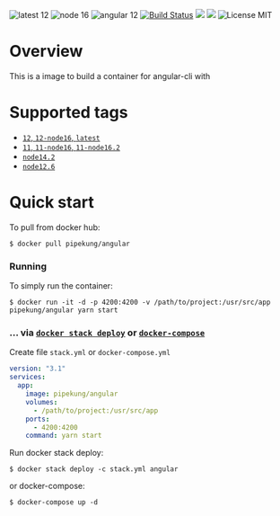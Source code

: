 ![latest 12](https://img.shields.io/badge/latest-12-brightgreen.svg?style=flat)
![node 16](https://img.shields.io/badge/node-16.2-darkgreen.svg) ![angular 12](https://img.shields.io/badge/angular-12-red.svg) [![Build Status](https://travis-ci.org/Pipekung/docker-angular.svg?branch=master)](https://travis-ci.org/Pipekung/docker-angular) [![](https://img.shields.io/docker/stars/pipekung/angular.svg)](https://hub.docker.com/r/pipekung/angular 'DockerHub') [![](https://img.shields.io/docker/pulls/pipekung/angular.svg)](https://hub.docker.com/r/pipekung/angular 'DockerHub') ![License MIT](https://img.shields.io/badge/license-MIT-blue.svg)

# Overview

This is a image to build a container for angular-cli with

# Supported tags

- [`12`, `12-node16`, `latest`]()
- [`11`, `11-node16`, `11-node16.2`]()
- [`node14.2`]()
- [`node12.6`]()

# Quick start

To pull from docker hub:

```console
$ docker pull pipekung/angular
```

### Running

To simply run the container:

```console
$ docker run -it -d -p 4200:4200 -v /path/to/project:/usr/src/app pipekung/angular yarn start
```

### ... via [`docker stack deploy`](https://docs.docker.com/engine/reference/commandline/stack_deploy/) or [`docker-compose`](https://github.com/docker/compose)

Create file `stack.yml` or `docker-compose.yml`

``` yml
version: "3.1"
services:
  app:
    image: pipekung/angular
    volumes:
      - /path/to/project:/usr/src/app
    ports:
      - 4200:4200
    command: yarn start
```

Run docker stack deploy:

```console
$ docker stack deploy -c stack.yml angular
```

or docker-compose:

```console
$ docker-compose up -d
```